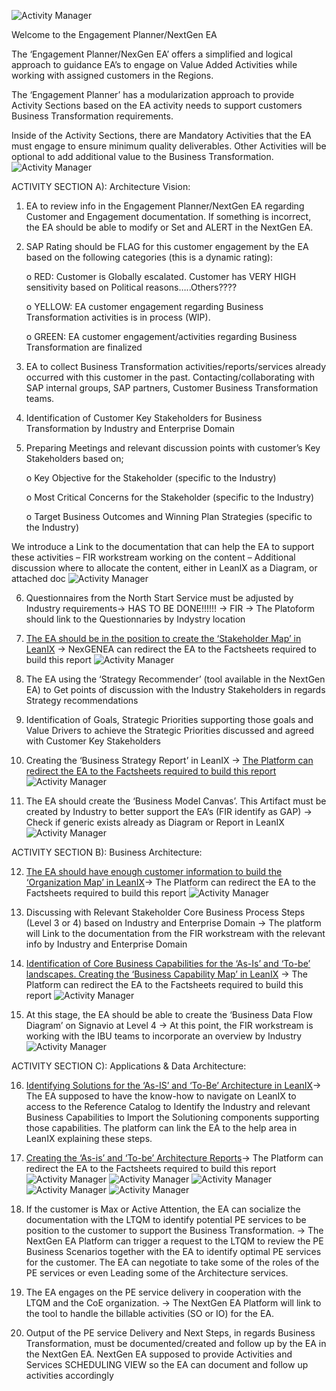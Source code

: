 ![Activity Manager](https://github.com/I304296/nextgenea/blob/main/images/ActivityManager.png)


Welcome to the Engagement Planner/NextGen EA 



The ‘Engagement Planner/NexGen EA’ offers a simplified and logical approach to guidance EA’s to engage on Value Added Activities while working with assigned customers in the Regions. 

The ‘Engagement Planner’ has a modularization approach to provide Activity Sections based on the EA activity needs to support customers Business Transformation requirements. 

Inside of the Activity Sections, there are Mandatory Activities that the EA must engage to ensure minimum quality deliverables. Other Activities will be optional to add additional value to the Business Transformation.
![Activity Manager](https://github.com/I304296/nextgenea/blob/main/images/TOGAF.png)


ACTIVITY SECTION A): Architecture Vision:
1.	EA to review info in the Engagement Planner/NextGen EA regarding Customer and Engagement documentation. If something is incorrect, the EA should be able to modify or Set and ALERT in the NextGen EA.


2.	SAP Rating should be FLAG for this customer engagement by the EA based on the following categories (this is a dynamic rating):

    o	RED: Customer is Globally escalated. Customer has VERY HIGH sensitivity based on Political reasons…..Others????

    o	YELLOW: EA customer engagement regarding Business Transformation activities is in process (WIP). 

    o	GREEN: EA customer engagement/activities regarding Business Transformation are finalized

   
3.	EA to collect Business Transformation activities/reports/services already occurred with this customer in the past. Contacting/collaborating with SAP internal groups, SAP partners, Customer Business Transformation teams.
   

4.	Identification of Customer Key Stakeholders for Business Transformation by Industry and Enterprise Domain

   
5.	Preparing Meetings and relevant discussion points with customer’s Key Stakeholders based on;
	
    o	Key Objective for the Stakeholder (specific to the Industry)

    o	Most Critical Concerns for the Stakeholder (specific to the Industry)

    o	Target Business Outcomes and Winning Plan Strategies (specific to the Industry)

We introduce a Link to the documentation that can help the EA to support these activities – FIR workstream working on the content – Additional discussion where to allocate the content, either in LeanIX as a Diagram, or attached doc
![Activity Manager](https://github.com/I304296/nextgenea/blob/main/images/FIR_1.png)


6.	Questionnaires from the North Start Service must be adjusted by Industry requirements-> HAS TO BE DONE!!!!!! -> FIR -> The Platoform should link to the Questionnaries by Indystry location


7.	[The EA should be in the position to create the ‘Stakeholder Map’ in LeanIX](https://demo-eu-1.leanix.net/SYMPHONY/dashboard/c7612e76-db4f-4d7d-b253-41040bdaeff9) -> NexGENEA can redirect the EA to the Factsheets required to build this report
![Activity Manager](https://github.com/I304296/nextgenea/blob/main/images/stakeholdermap.png)
  
  
8.	The EA using the ‘Strategy Recommender’ (tool available in the NextGen EA) to Get points of discussion with the Industry Stakeholders in regards Strategy recommendations

	
9.	Identification of Goals, Strategic Priorities supporting those goals and Value Drivers to achieve the Strategic Priorities discussed and agreed with Customer Key Stakeholders

   
10.	Creating the ‘Business Strategy Report’ in LeanIX -> [The Platform can redirect the EA to the Factsheets required to build this report](https://demo-eu-1.leanix.net/SYMPHONY/dashboard/c7612e76-db4f-4d7d-b253-41040bdaeff9)
![Activity Manager](https://github.com/I304296/nextgenea/blob/main/images/businessstrategyreport.png)

   
11.	The EA should create the ‘Business Model Canvas’. This Artifact must be created by Industry to better support the EA’s (FIR identify as GAP) -> Check if generic exists already as Diagram or Report in LeanIX
![Activity Manager](https://github.com/I304296/nextgenea/blob/main/images/modelcanvas.png)


ACTIVITY SECTION B): Business Architecture:

12.	[The EA should have enough customer information to build the ‘Organization Map’ in LeanIX](https://demo-eu-1.leanix.net/SYMPHONY/dashboard/c7612e76-db4f-4d7d-b253-41040bdaeff9)-> The Platform can redirect the EA to the Factsheets required to build this report
![Activity Manager](https://github.com/I304296/nextgenea/blob/main/images/organizationmap.png)


13.	Discussing with Relevant Stakeholder Core Business Process Steps (Level 3 or 4) based on Industry and Enterprise Domain -> The platform will Link to the documentation from the FIR workstream with the relevant info by Industry and Enterprise Domain

	
14.	[Identification of Core Business Capabilities for the ‘As-Is’ and ‘To-be’ landscapes. Creating the ‘Business Capability Map’ in LeanIX](https://demo-eu-1.leanix.net/SYMPHONY/dashboard/c7612e76-db4f-4d7d-b253-41040bdaeff9) -> The Platform can redirect the EA to the Factsheets required to build this report
![Activity Manager](https://github.com/I304296/nextgenea/blob/main/images/businesscapabilitymap.png)


15.	At this stage, the EA should be able to create the ‘Business Data Flow Diagram’ on Signavio at Level 4 -> At this point, the FIR workstream is working with the IBU teams to incorporate an overview by Industry
![Activity Manager](https://github.com/I304296/nextgenea/blob/main/images/signavio_1.png)


ACTIVITY SECTION C): Applications & Data Architecture:

16.   [Identifying Solutions for the ‘As-IS’ and ‘To-Be’ Architecture in LeanIX](https://demo-eu-1.leanix.net/SYMPHONY/dashboard/c7612e76-db4f-4d7d-b253-41040bdaeff9)-> The EA supposed to have the know-how to navigate on LeanIX to access to the Reference Catalog to Identify the Industry and relevant Business Capabilities to Import the Solutioning components supporting those capabilities. The platform can link the EA to the help area in LeanIX explaining these steps.

    
17.	[Creating the ‘As-is’ and ‘To-be’ Architecture Reports](https://demo-eu-1.leanix.net/SYMPHONY/dashboard/c7612e76-db4f-4d7d-b253-41040bdaeff9)-> The Platform can redirect the EA to the Factsheets required to build this report
![Activity Manager](https://github.com/I304296/nextgenea/blob/main/images/architecturereport_1.png)	
![Activity Manager](https://github.com/I304296/nextgenea/blob/main/images/architecturereport_2.png)
![Activity Manager](https://github.com/I304296/nextgenea/blob/main/images/architecturereport_3.png)	
![Activity Manager](https://github.com/I304296/nextgenea/blob/main/images/sunshine.png)
![Activity Manager](https://github.com/I304296/nextgenea/blob/main/images/targetarchitecture.png)   
   
18.	If the customer is Max or Active Attention, the EA can socialize the documentation with the LTQM to identify potential PE services to be position to the customer to support the Business Transformation. -> The NextGen EA Platform can trigger a request to the LTQM to review the PE Business Scenarios together with the EA to identify optimal PE services for the customer. The EA can negotiate to take some of the roles of the PE services or even Leading some of the Architecture services.

    
19.	The EA engages on the PE service delivery in cooperation with the LTQM and the CoE organization. -> The NextGen EA Platform will link to the tool to handle the billable activities (SO or IO) for the EA.

    
20.	Output of the PE service Delivery and Next Steps, in regards Business Transformation, must be documented/created and follow up by the EA in the NextGen EA. NextGen EA supposed to provide Activities and Services SCHEDULING VIEW so the EA can document and follow up activities accordingly



